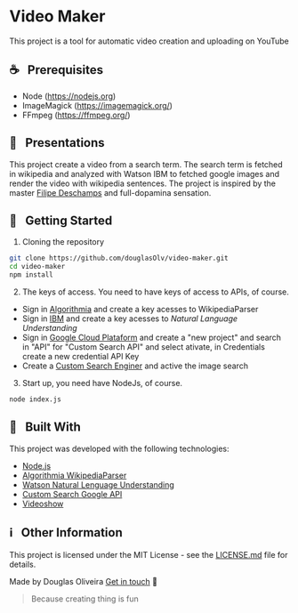 # Video Maker

This project is a tool for automatic video creation and uploading on YouTube

## :coffee: &nbsp; Prerequisites

- Node (https://nodejs.org)
- ImageMagick (https://imagemagick.org/)
- FFmpeg (https://ffmpeg.org/)

## :vulcan_salute: &nbsp; Presentations

This project create a video from a search term. The search term is fetched in wikipedia and analyzed with Watson IBM to fetched google images and render the video with wikipedia sentences. The project is inspired by the master [Filipe Deschamps](https://github.com/filipedeschamps) and full-dopamina sensation.

## :star2: &nbsp; Getting Started

1. Cloning the repository

```bash
git clone https://github.com/douglasOlv/video-maker.git
cd video-maker
npm install
```

2. The keys of access. You need to have keys of access to APIs, of course.

- Sign in [Algorithmia](https://algorithmia.com/) and create a key acesses to WikipediaParser
- Sign in [IBM](https://cloud.ibm.com/login) and create a key acesses to _Natural Language Understanding_
- Sign in [Google Cloud Plataform](https://cloud.google.com/) and create a "new project" and search in "API" for "Custom Search API" and select ativate, in Credentials create a new credential API Key
- Create a [Custom Search Enginer](https://cse.google.com/cse/create/new) and active the image search

3. Start up, you need have NodeJs, of course.

```bash
node index.js
```

## :rocket: &nbsp; Built With

This project was developed with the following technologies:

- [Node.js](https://nodejs.org/)
- [Algorithmia WikipediaParser](https://algorithmia.com/algorithms/web/WikipediaParser)
- [Watson Natural Lenguage Understanding ](https://www.ibm.com/cloud/watson-natural-language-understanding?lnk=STW_US_STESCH&lnk2=trial_WatNatLangUnd&pexp=def&psrc=none&mhsrc=ibmsearch_a&mhq=nlu)
- [Custom Search Google API](https://developers.google.com/custom-search)
- [Videoshow](https://www.npmjs.com/package/videoshow)

## :information_source: &nbsp; Other Information

This project is licensed under the MIT License - see the [LICENSE.md](/LICENSE) file for details.

Made by Douglas Oliveira [Get in touch](https://www.linkedin.com/in/douglasolv) :wave:

> Because creating thing is fun
